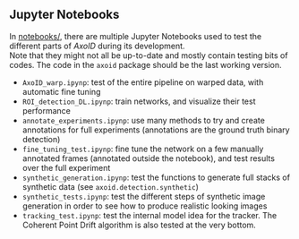 ## Jupyter Notebooks
In [notebooks/](../notebooks), there are multiple Jupyter Notebooks used to test the different parts of *AxoID* during its development.  
Note that they might not all be up-to-date and mostly contain testing bits of codes. The code in the `axoid` package should be the last working version.

  * `AxoID_warp.ipynp`: test of the entire pipeline on warped data, with automatic fine tuning
  * `ROI_detection_DL.ipynp`: train networks, and visualize their test performance
  * `annotate_experiments.ipynp`: use many methods to try and create annotations for full experiments (annotations are the ground truth binary detection)
  * `fine_tuning_test.ipynp`: fine tune the network on a few manually annotated frames (annotated outside the notebook), and test results over the full experiment
  * `synthetic_generation.ipynp`: test the functions to generate full stacks of synthetic data (see `axoid.detection.synthetic`)
  * `synthetic_tests.ipynp`: test the different steps of synthetic image generation in order to see how to produce realistic looking images
  * `tracking_test.ipynp`: test the internal model idea for the tracker. The Coherent Point Drift algorithm is also tested at the very bottom.
